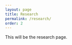 ```yaml
---
layout: page
title: Research
permalink: /research/
order: 2
---
```


This will be the research page.
